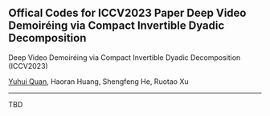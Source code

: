 ## Offical Codes for ICCV2023 Paper **Deep Video Demoiréing via Compact Invertible Dyadic Decomposition**

Deep Video Demoiréing via Compact Invertible Dyadic Decomposition (ICCV2023)

[Yuhui Quan](https://csyhquan.github.io/), Haoran Huang, Shengfeng He, Ruotao Xu

---
TBD